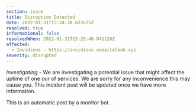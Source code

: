 ```yaml
---
section: issue
title: Disruption Detected
date: 2022-01-31T15:24:38.623575Z
resolved: true
informational: false
resolvedWhen: 2022-01-31T15:25:46.041126Z
affected:
  - Invidious - https://invidious.esmailelbob.xyz
severity: disrupted
---
```

*Investigating* - We are investigating a potential issue that might affect the uptime of one our of services. We are sorry for any inconvenience this may cause you. This incident post will be updated once we have more information.

This is an automatic post by a monitor bot.
        